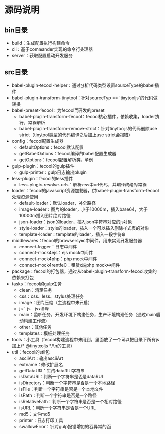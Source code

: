 # 源码说明

## bin目录
+ build：生成配置执行构建命令
+ cli：基于commander实现的命令行处理器
+ server：获取配置启动开发服务

## src目录
+ babel-plugin-fecool-helper：通过分析代码类型设置sourceType的babel插件
+ babel-plugin-transform-tinytool：针对sourceTyp == 'tinytooljs'的代码做转换
+ babel-preset-fecool：为fecool而开发的preset
  + babel-plugin-transform-fecool：fecool核心插件，依赖收集，loader执行，路径解析
  + babel-plugin-transform-remove-strict：针对tinytooljs的代码删除use strict（tinytool类型的代码编译之后加上use strict会报错）
+ config：fecool配置生成器
  + defaultOptions：fecool默认配置
  + getBabelOptions：fecool编译的babel配置生成器
  + getOptions：fecool配置解析类，单例
+ gulp-plugin：fecool的gulp插件
  + gulp-printer：gulp日志输出plugin
+ less-plugin：fecool的less插件
  + less-plugin-resolve-urls：解析less中url代码，并编译成绝对路径
+ loader：fecool的javascript资源加载器，供babel-plugin-transform-fecool处理资源使用
  + default-loader：默认loader，补全路径
  + image-loader：图片的loader，小于10000m，插入base64，大于10000m插入图片绝对路径
  + json-loader：json的loader，插入json字符串对应的js对象
  + style-loader：style的loader，插入一个可以插入删除样式表的对象
  + template-loader：template的loader，插入一段字符串
+ middlewares：fecool的browsersync中间件，用来实现开发服务器
  + connect-logger：日志中间件
  + connect-mock4ejs：ejs mock中间件
  + connect-mock4php：php mock中间件
  + connect-mock4rentfeC：租赁c端php mock中间件
+ package：fecool的打包器，通过从babel-plugin-transform-fecool收集的依赖来打包
+ tasks：fecool的gulp任务
  + clean：清理任务
  + css：css、less、stylus处理任务
  + image：图片压缩（主流程中未开启）
  + js：js、jsx编译
  + main：监听任务，开发环境下构建任务，生产环境构建任务（通过main启动构建工作流）
  + other：其他任务
  + templates：模板处理任务
+ tools：小工具（fecool构建流程中未用到，里面放了一个可以把目录下所有js加上/* @tinytooljs */\n的工具）
+ util：fecool的util包
  + asciiArt：输出asciiArt
  + extname：修改扩展名
  + getDataURI：生成dataRUI字符串
  + isDataURI：判断一个字符串是否是dataRUI
  + isDirectory：判断一个字符串是否是一个本地路径
  + isFile：判断一个字符串是否是一个本地文件
  + isPath：判断一个字符串是否是一个路径
  + isRelativePath：判断一个字符串是否是一个相对路径
  + isURL：判断一个字符串是否是一个URL
  + md5：文件md5
  + printer：日志打印工具
  + swallowError：针对gulp报错增加的吞异常的函